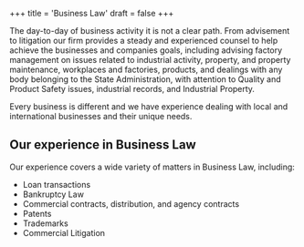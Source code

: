 +++
title = 'Business Law'
draft = false
+++



The day-to-day of business activity it is not a clear path. From advisement to litigation our firm provides a steady and experienced counsel to help achieve the businesses and companies goals, including advising factory management on issues related to industrial activity, property, and property maintenance, workplaces and factories, products, and dealings with any body belonging to the State Administration, with attention to Quality and Product Safety issues, industrial records, and Industrial Property.

Every business is different and we have experience dealing with local and international businesses and their unique needs.

## Our experience in Business Law

Our experience covers a wide variety of matters in Business Law, including:

* Loan transactions
* Bankruptcy Law
* Commercial contracts, distribution, and agency contracts
* Patents
* Trademarks
* Commercial Litigation
  